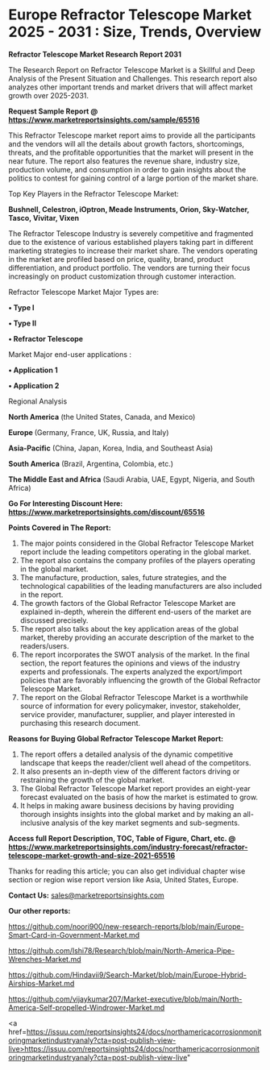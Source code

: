 # Europe Refractor Telescope Market 2025 - 2031 : Size, Trends, Overview

<strong>Refractor Telescope Market Research Report 2031</strong>

The Research Report on Refractor Telescope Market is a Skillful and Deep Analysis of the Present Situation and Challenges. This research report also analyzes other important trends and market drivers that will affect market growth over 2025-2031.

<strong>Request Sample Report @ <a href=https://www.marketreportsinsights.com/sample/65516>https://www.marketreportsinsights.com/sample/65516</a></strong>

This Refractor Telescope market report aims to provide all the participants and the vendors will all the details about growth factors, shortcomings, threats, and the profitable opportunities that the market will present in the near future. The report also features the revenue share, industry size, production volume, and consumption in order to gain insights about the politics to contest for gaining control of a large portion of the market share.

Top Key Players in the Refractor Telescope Market:

<strong>Bushnell, Celestron, iOptron, Meade Instruments, Orion, Sky-Watcher, Tasco, Vivitar, Vixen</strong>

The Refractor Telescope Industry is severely competitive and fragmented due to the existence of various established players taking part in different marketing strategies to increase their market share. The vendors operating in the market are profiled based on price, quality, brand, product differentiation, and product portfolio. The vendors are turning their focus increasingly on product customization through customer interaction.

Refractor Telescope Market Major Types are:

<strong>• Type I

• Type II

• Refractor Telescope</strong>

Market Major end-user applications :

<strong>• Application 1

• Application 2</strong>

Regional Analysis

</u><strong><b>North America</b></strong> (the United States, Canada, and Mexico)

<strong><b>Europe </b></strong>(Germany, France, UK, Russia, and Italy)

<strong><b>Asia-Pacific</b></strong> (China, Japan, Korea, India, and Southeast Asia)

<strong><b>South America</b></strong> (Brazil, Argentina, Colombia, etc.)

<strong><b>The Middle East and Africa</b></strong> (Saudi Arabia, UAE, Egypt, Nigeria, and South Africa)

<strong>Go For Interesting Discount Here: <a href=https://www.marketreportsinsights.com/discount/65516>https://www.marketreportsinsights.com/discount/65516</a></strong>

<strong>Points Covered in The Report:</strong>
<ol>
  <li>The major points considered in the Global Refractor Telescope Market report include the leading competitors operating in the global market.</li>
  <li>The report also contains the company profiles of the players operating in the global market.</li>
  <li>The manufacture, production, sales, future strategies, and the technological capabilities of the leading manufacturers are also included in the report.</li>
  <li>The growth factors of the Global Refractor Telescope Market are explained in-depth, wherein the different end-users of the market are discussed precisely.</li>
  <li>The report also talks about the key application areas of the global market, thereby providing an accurate description of the market to the readers/users.</li>
  <li>The report incorporates the SWOT analysis of the market. In the final section, the report features the opinions and views of the industry experts and professionals. The experts analyzed the export/import policies that are favorably influencing the growth of the Global Refractor Telescope Market.</li>
  <li>The report on the Global Refractor Telescope Market is a worthwhile source of information for every policymaker, investor, stakeholder, service provider, manufacturer, supplier, and player interested in purchasing this research document.</li>
</ol>
<strong>Reasons for Buying Global Refractor Telescope Market Report:</strong>

<ol>
  <li>The report offers a detailed analysis of the dynamic competitive landscape that keeps the reader/client well ahead of the competitors.</li>
  <li>It also presents an in-depth view of the different factors driving or restraining the growth of the global market.</li>
  <li>The Global Refractor Telescope Market report provides an eight-year forecast evaluated on the basis of how the market is estimated to grow.</li>
  <li>It helps in making aware business decisions by having providing thorough insights insights into the global market and by making an all-inclusive analysis of the key market segments and sub-segments.</li>
</ol>
<strong>Access full Report Description, TOC, Table of Figure, Chart, etc. @ <a href=https://www.marketreportsinsights.com/industry-forecast/refractor-telescope-market-growth-and-size-2021-65516>https://www.marketreportsinsights.com/industry-forecast/refractor-telescope-market-growth-and-size-2021-65516</a></strong>


Thanks for reading this article; you can also get individual chapter wise section or region wise report version like Asia, United States, Europe.

<strong>Contact Us:</strong>
sales@marketreportsinsights.com

<strong>Our other reports:</strong>

<a href=https://github.com/noori900/new-research-reports/blob/main/Europe-Smart-Card-in-Government-Market.md>https://github.com/noori900/new-research-reports/blob/main/Europe-Smart-Card-in-Government-Market.md</a>

<a href=https://github.com/Ishi78/Research/blob/main/North-America-Pipe-Wrenches-Market.md>https://github.com/Ishi78/Research/blob/main/North-America-Pipe-Wrenches-Market.md</a>

<a href=https://github.com/Hindavii9/Search-Market/blob/main/Europe-Hybrid-Airships-Market.md>https://github.com/Hindavii9/Search-Market/blob/main/Europe-Hybrid-Airships-Market.md</a>

<a href=https://github.com/vijaykumar207/Market-executive/blob/main/North-America-Self-propelled-Windrower-Market.md>https://github.com/vijaykumar207/Market-executive/blob/main/North-America-Self-propelled-Windrower-Market.md</a>

<a href=https://issuu.com/reportsinsights24/docs/northamericacorrosionmonitoringmarketindustryanaly?cta=post-publish-view-live>https://issuu.com/reportsinsights24/docs/northamericacorrosionmonitoringmarketindustryanaly?cta=post-publish-view-live</a>"
